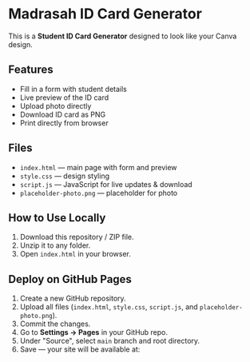 # Madrasah ID Card Generator

This is a **Student ID Card Generator** designed to look like your Canva design.

## Features
- Fill in a form with student details
- Live preview of the ID card
- Upload photo directly
- Download ID card as PNG
- Print directly from browser

## Files
- `index.html` — main page with form and preview
- `style.css` — design styling
- `script.js` — JavaScript for live updates & download
- `placeholder-photo.png` — placeholder for photo

## How to Use Locally
1. Download this repository / ZIP file.
2. Unzip it to any folder.
3. Open `index.html` in your browser.

## Deploy on GitHub Pages
1. Create a new GitHub repository.
2. Upload all files (`index.html`, `style.css`, `script.js`, and `placeholder-photo.png`).
3. Commit the changes.
4. Go to **Settings → Pages** in your GitHub repo.
5. Under "Source", select `main` branch and root directory.
6. Save — your site will be available at:
